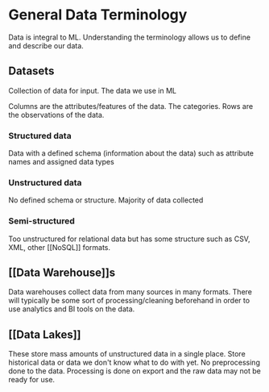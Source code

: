 # General Data Terminology
Data is integral to ML. Understanding the terminology allows us to define and describe our data.

## Datasets
Collection of data for input. The data we use in ML

Columns are the attributes/features of the data. The categories.
Rows are the observations of the data.

### Structured data
Data with a defined schema (information about the data) such as attribute names and assigned data types

### Unstructured data
No defined schema or structure. Majority of data collected

### Semi-structured
Too unstructured for relational data but has some structure such as CSV, XML, other [[NoSQL]] formats.

## [[Data Warehouse]]s
Data warehouses collect data from many sources in many formats. There will typically be some sort of processing/cleaning beforehand in order to use analytics and BI tools on the data.

## [[Data Lakes]]
These store mass amounts of unstructured data in a single place. Store historical data or data we don't know what to do with yet. No preprocessing done to the data. Processing is done on export and the raw data may not be ready for use.